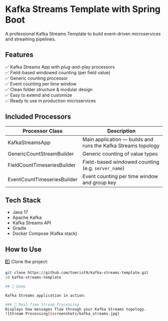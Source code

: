 # Kafka Streams Template with Spring Boot

A professional Kafka Streams Template to build event-driven microservices and streaming pipelines.

## Features

✅ Kafka Streams App with plug-and-play processors  
✅ Field-based windowed counting (per field value)  
✅ Generic counting processor  
✅ Event counting per time window  
✅ Clean folder structure & modular design  
✅ Easy to extend and customize  
✅ Ready to use in production microservices

## Included Processors

| Processor Class              | Description                                                  |
|-----------------------------|--------------------------------------------------------------|
| KafkaStreamsApp             | Main application — builds and runs the Kafka Streams topology |
| GenericCountStreamBuilder   | Generic counting of value types                              |
| FieldCountTimeseriesBuilder | Field-based windowed counting (e.g. `server_name`)           |
| EventCountTimeseriesBuilder | Event counting per time window and group key                |

## Tech Stack

- Java 17  
- Apache Kafka  
- Kafka Streams API  
- Gradle  
- Docker Compose (Kafka stack)

## How to Use
1️⃣ Clone the project:

```bash
git clone https://github.com/tomrist9/kafka-streams-template.git
cd kafka-streams-template

## 📸 Demo

Kafka Streams application in action:

### 🔁 Real-Time Stream Processing  
Displays how messages flow through your Kafka Streams topology.  
![Stream Processing](screenshots/kafka_streams.jpg)
